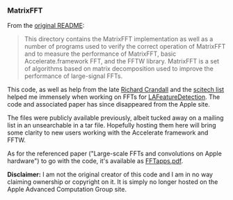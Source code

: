 ### MatrixFFT

From the [original README]():

> This directory contains the MatrixFFT implementation as well as a number of programs used to verify the correct operation of MatrixFFT and to measure the performance of MatrixFFT, basic Accelerate.framework FFT, and the FFTW library. MatrixFFT is a set of algorithms based on matrix decomposition used to improve the performance of large-signal FFTs.

This code, as well as help from the late [Richard Crandall](http://en.wikipedia.org/wiki/Richard_Crandall) and the [scitech list](https://lists.apple.com/mailman/listinfo/scitech) helped me immensely when working on FFTs for [LAFeatureDetection](https://github.com/nickoneill/LAFeatureDetection). The code and associated paper has since disappeared from the Apple site.

The files were publicly available previously, albeit tucked away on a mailing list in an unsearchable in a tar file. Hopefully hosting them here will bring some clarity to new users working with the Accelerate framework and FFTW.

As for the referenced paper ("Large-scale FFTs and convolutions
on Apple hardware") to go with the code, it's available as [FFTapps.pdf]().

**Disclaimer:** I am not the original creator of this code and I am in no way claiming ownership or copyright on it. It is simply no longer hosted on the Apple Advanced Computation Group site.
